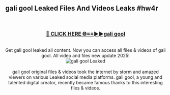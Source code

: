 ## gali gool Leaked Files And Videos Leaks #hw4r
<br>
<div align="center">
<h3><a href="https://watchclip.my.id/gali gool" rel="nofollow">🔴 CLICK HERE 🌐==►►gali gool</a></h3>
<br>
Get gali gool leaked all content. Now you can access all files & videos of gali gool. All video and files new update 2025!
<br>
<a href="https://watchclip.my.id/gali gool" rel="nofollow" data-target="animated-image.originalLink"><img src="https://i.ibb.co.com/WyWwxjT/player-gif2.gif" alt="gali gool Leaked" style="max-width: 100%; display: inline-block;" data-target="animated-image.originalImage"></a>
<br><br>
gali gool original files & videos took the internet by storm and amazed viewers on various Leaked social media platforms. gali gool, a young and talented digital creator, recently became famous thanks to this interesting files & videos.
</div>
<br>